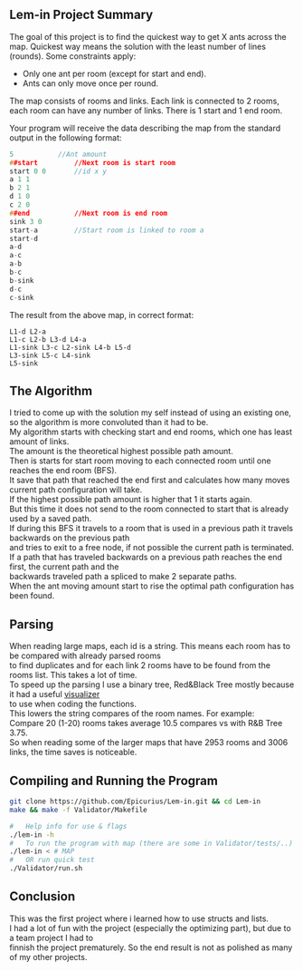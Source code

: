 ## Lem-in Project Summary

The goal of this project is to find the quickest way to get X ants across the map. </n>
Quickest way means the solution with the least number of lines (rounds).</n>
Some constraints apply:
* Only one ant per room (except for start and end).
* Ants can only move once per round.</n>

The map consists of rooms and links. Each link is connected to 2 rooms, each room can have any number of links.
There is 1 start and 1 end room.

Your program will receive the data describing the map from the standard output
in the following format:
```c
5			//Ant amount
##start			//Next room is start room
start 0 0		//id x y
a 1 1
b 2 1
d 1 0
c 2 0
##end			//Next room is end room
sink 3 0
start-a			//Start room is linked to room a
start-d
a-d
a-c
a-b
b-c
b-sink
d-c
c-sink
```
The result from the above map, in correct format:
```
L1-d L2-a 
L1-c L2-b L3-d L4-a 
L1-sink L3-c L2-sink L4-b L5-d 
L3-sink L5-c L4-sink 
L5-sink 
```

## The Algorithm

I tried to come up with the solution my self instead of using an existing one, so the algorithm is more convoluted than it had to be.<br>
My algorithm starts with checking start and end rooms, which one has least amount of links.<br>
The amount is the theoretical highest possible path amount.<br>
Then is starts for start room moving to each connected room until one reaches the end room (BFS).<br>
It save that path that reached the end first and calculates how many moves current path configuration will take.<br>
If the highest possible path amount is higher that 1 it starts again.<br>
But this time it does not send to the room connected to start that is already used by a saved path.<br>
If during this BFS it travels to a room that is used in a previous path it travels backwards on the previous path <br>and tries to exit to a free node, if not possible the current path is terminated.<br>
If a path that has traveled backwards on a previous path reaches the end first, the current path and the <br>
backwards traveled path a spliced to make 2 separate paths.<br>
When the ant moving amount start to rise the optimal path configuration has been found.<br> 

## Parsing

When reading large maps, each id is a string. This means each room has to be compared with already parsed rooms <br>to find duplicates and for each link 2 rooms have to be found from the rooms list. This takes a lot of time.<br>
To speed up the parsing I use a binary tree, Red&Black Tree mostly because it had a useful [visualizer](https://www.cs.usfca.edu/~galles/visualization/RedBlack.html)<br> to use when coding the functions.<br>
This lowers the string compares of the room names. For example:<br>
Compare 20 (1-20) rooms takes average 10.5 compares vs with R&B Tree 3.75.<br>
So when reading some of the larger maps that have 2953 rooms and 3006 links, the time saves is noticeable.<br>


## Compiling and Running the Program
```sh
git clone https://github.com/Epicurius/Lem-in.git && cd Lem-in
make && make -f Validator/Makefile

#	Help info for use & flags
./lem-in -h
#	To run the program with map (there are some in Validator/tests/..)
./lem-in < # MAP
#	OR run quick test
./Validator/run.sh
```

## Conclusion

This was the first project where i learned how to use structs and lists. <br>
I had a lot of fun with the project (especially the optimizing part), but due to a team project I had to<br>
finnish the project prematurely. So the end result is not as polished as many of my other projects.<br>

